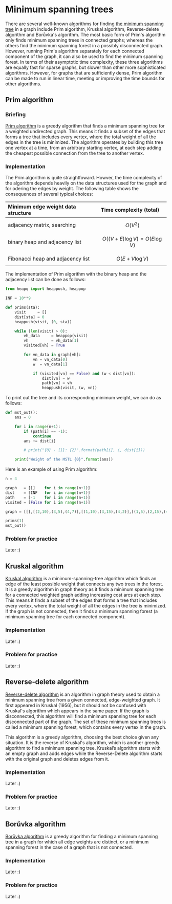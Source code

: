 # Minimum spanning trees

There are several well-known algorithms for finding [the minimum spanning tree](https://en.wikipedia.org/wiki/Minimum_spanning_tree) in a graph include Prim algorithm, Kruskal algorithm, Reverse-delete algorithm and Borůvka's algorithm. The most basic form of Prim's algorithm only finds minimum spanning trees in connected graphs; whereas the others find the minimum spanning forest in a possibly disconnected graph. However, running Prim's algorithm separately for each connected component of the graph, it can also be used to find the minimum spanning forest. In terms of their asymptotic time complexity, these three algorithms are equally fast for sparse graphs, but slower than other more sophisticated algorithms. However, for graphs that are sufficiently dense, Prim algorithm can be made to run in linear time, meeting or improving the time bounds for other algorithms.

## Prim algorithm

### Briefing

[Prim algorithm](https://en.wikipedia.org/wiki/Prim\'s_algorithm) is a greedy algorithm that finds a minimum spanning tree for a weighted undirected graph. This means it finds a subset of the edges that forms a tree that includes every vertex, where the total weight of all the edges in the tree is minimized. The algorithm operates by building this tree one vertex at a time, from an arbitrary starting vertex, at each step adding the cheapest possible connection from the tree to another vertex.

### Implementation

The Prim algorithm is quite straightfoward. Howver, the time complexity of the algorithm depends heavily on the data structures used for the graph and for odering the edges by weight. The following table shows the consequences of several typical choices:

| Minimum edge weight data structure | Time complexity \(total\) |
| :--- | :--- |
| adjacency matrix, searching | $$O(V^2)$$ |
| binary heap and adjacency list | $$O((V+E)\log V) = O(E \log V)$$ |
| Fibonacci heap and adjacency list | $$O(E + V \log V)$$ |

The implementation of Prim algorithm with the binary heap and the adjacency list can be done as follows:

```python
from heapq import heappush, heappop

INF = 10**9

def prims(sta):
    visit     = []
    dist[sta] = 0
    heappush(visit, (0, sta))

    while (len(visit) > 0):
        vh_data     = heappop(visit)
        vh          = vh_data[1]
        visited[vh] = True

        for vn_data in graph[vh]:
            vn = vn_data[0]
            w  = vn_data[1]

            if (visited[vn] == False) and (w < dist[vn]):
                dist[vn] = w
                path[vn] = vh
                heappush(visit, (w, vn))
```

To print out the tree and its corresponding minimum weight, we can do as follows:

```python
def mst_out():
    ans = 0

    for i in range(n+1):
        if (path[i] == -1):
            continue
        ans += dist[i]

        # print("{0} - {1}: {2}".format(path[i], i, dist[i]))

    print("Weight of the MSTL {0}".format(ans))
```

Here is an example of using Prim algorithm:

```python
n = 4

graph   = [[]    for i in range(n+1)]
dist    = [INF   for i in range(n+1)] 
path    = [-1    for i in range(n+1)] 
visited = [False for i in range(n+1)] 

graph = [[],[(2,10),(3,5),(4,7)],[(1,10),(3,15),(4,2)],[(1,5),(2,15),(4,40)],[(1,7),(2,2),(3,40)]]

prims(1)
mst_out()
```

### Problem for practice

Later :\)

## Kruskal algorithm

[Kruskal algorithm](https://en.wikipedia.org/wiki/Kruskal\'s_algorithm) is a minimum-spanning-tree algorithm which finds an edge of the least possible weight that connects any two trees in the forest. It is a greedy algorithm in graph theory as it finds a minimum spanning tree for a connected weighted graph adding increasing cost arcs at each step. This means it finds a subset of the edges that forms a tree that includes every vertex, where the total weight of all the edges in the tree is minimized. If the graph is not connected, then it finds a minimum spanning forest \(a minimum spanning tree for each connected component\).

### Implementation

Later :\)

### Problem for practice

Later :\)

## Reverse-delete algorithm

[Reverse-delete algorithm](https://en.wikipedia.org/wiki/Reverse-delete_algorithm) is an algorithm in graph theory used to obtain a minimum spanning tree from a given connected, edge-weighted graph. It first appeared in Kruskal \(1956\), but it should not be confused with Kruskal's algorithm which appears in the same paper. If the graph is disconnected, this algorithm will find a minimum spanning tree for each disconnected part of the graph. The set of these minimum spanning trees is called a minimum spanning forest, which contains every vertex in the graph.

This algorithm is a greedy algorithm, choosing the best choice given any situation. It is the reverse of Kruskal's algorithm, which is another greedy algorithm to find a minimum spanning tree. Kruskal’s algorithm starts with an empty graph and adds edges while the Reverse-Delete algorithm starts with the original graph and deletes edges from it.

### Implementation

Later :\)

### Problem for practice

Later :\)

## Borůvka algorithm

[Borůvka algorithm](https://en.wikipedia.org/wiki/Borůvka\'s_algorithm) is a greedy algorithm for finding a minimum spanning tree in a graph for which all edge weights are distinct, or a minimum spanning forest in the case of a graph that is not connected.

### Implementation

Later :\)

### Problem for practice

Later :\)


